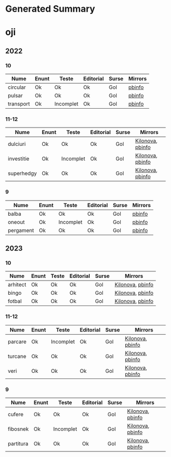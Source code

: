 # Generated Summary

# oji

## 2022

### 10

| Nume | Enunt | Teste | Editorial | Surse | Mirrors |
| ---- | ----- | ----- | --------- | ----- | ------- |
| circular | Ok | Ok | Ok | Gol | [pbinfo](https://www.pbinfo.ro/probleme/4097/circular1) |
| pulsar | Ok | Ok | Ok | Gol | [pbinfo](https://www.pbinfo.ro/probleme/4098/pulsar) |
| transport | Ok | Incomplet | Ok | Gol | [pbinfo](https://www.pbinfo.ro/probleme/4099/transport) |

### 11-12

| Nume | Enunt | Teste | Editorial | Surse | Mirrors |
| ---- | ----- | ----- | --------- | ----- | ------- |
| dulciuri | Ok | Ok | Ok | Gol | [Kilonova](https://kilonova.ro/problems/133), [pbinfo](https://www.pbinfo.ro/probleme/4113/dulciuri) |
| investitie | Ok | Incomplet | Ok | Gol | [Kilonova](https://kilonova.ro/problems/134), [pbinfo](https://www.pbinfo.ro/probleme/4115/investitie) |
| superhedgy | Ok | Ok | Ok | Gol | [Kilonova](https://kilonova.ro/problems/135), [pbinfo](https://www.pbinfo.ro/probleme/4116/superhedgy) |

### 9

| Nume | Enunt | Teste | Editorial | Surse | Mirrors |
| ---- | ----- | ----- | --------- | ----- | ------- |
| balba | Ok | Ok | Ok | Gol | [pbinfo](https://www.pbinfo.ro/probleme/4096/balba) |
| oneout | Ok | Incomplet | Ok | Gol | [pbinfo](https://www.pbinfo.ro/probleme/4094/oneout) |
| pergament | Ok | Ok | Ok | Gol | [pbinfo](https://www.pbinfo.ro/probleme/4095/pergament) |

## 2023

### 10

| Nume | Enunt | Teste | Editorial | Surse | Mirrors |
| ---- | ----- | ----- | --------- | ----- | ------- |
| arhitect | Ok | Ok | Ok | Gol | [Kilonova](https://kilonova.ro/problems/504), [pbinfo](https://www.pbinfo.ro/probleme/4392/arhitect) |
| bingo | Ok | Ok | Ok | Gol | [Kilonova](https://kilonova.ro/problems/503), [pbinfo](https://www.pbinfo.ro/probleme/4390/bingo) |
| fotbal | Ok | Ok | Ok | Gol | [Kilonova](https://kilonova.ro/problems/505), [pbinfo](https://www.pbinfo.ro/probleme/4394/fotbal2) |

### 11-12

| Nume | Enunt | Teste | Editorial | Surse | Mirrors |
| ---- | ----- | ----- | --------- | ----- | ------- |
| parcare | Ok | Incomplet | Ok | Gol | [Kilonova](https://kilonova.ro/problems/500), [pbinfo](https://www.pbinfo.ro/probleme/4413/parcare2) |
| turcane | Ok | Ok | Ok | Gol | [Kilonova](https://kilonova.ro/problems/501), [pbinfo](https://www.pbinfo.ro/probleme/4410/turcane) |
| veri | Ok | Ok | Ok | Gol | [Kilonova](https://kilonova.ro/problems/502), [pbinfo](https://www.pbinfo.ro/probleme/4411/veri) |

### 9

| Nume | Enunt | Teste | Editorial | Surse | Mirrors |
| ---- | ----- | ----- | --------- | ----- | ------- |
| cufere | Ok | Ok | Ok | Gol | [Kilonova](https://kilonova.ro/problems/508), [pbinfo](https://www.pbinfo.ro/probleme/4393/cufere) |
| fibosnek | Ok | Incomplet | Ok | Gol | [Kilonova](https://kilonova.ro/problems/506), [pbinfo](https://www.pbinfo.ro/probleme/4406/fibosnek) |
| partitura | Ok | Ok | Ok | Gol | [Kilonova](https://kilonova.ro/problems/507), [pbinfo](https://www.pbinfo.ro/probleme/4407/partitura) |
